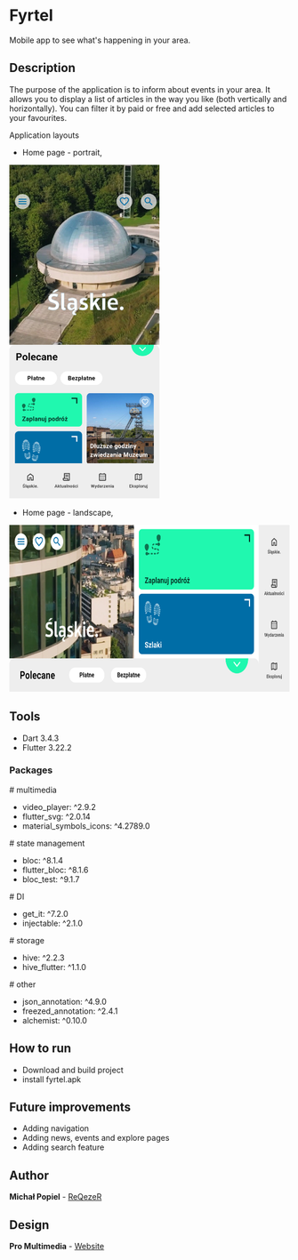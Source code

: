 # Fyrtel
Mobile app to see what's happening in your area.

## Description 
The purpose of the application is to inform about events in your area. It allows you to display a list of articles in the way you like (both vertically and horizontally). 
You can filter it by paid or free and add selected articles to your favourites.

Application layouts
*  Home page - portrait,
<img src="docs/portraitHomePage.png" height="600">

*  Home page - landscape,
<img src="docs/landscapeHomePage.png" height="300">

## Tools
* Dart 3.4.3
* Flutter 3.22.2

### Packages
  \# multimedia
  * video_player: ^2.9.2
  * flutter_svg: ^2.0.14
  * material_symbols_icons: ^4.2789.0

  \# state management
  * bloc: ^8.1.4
  * flutter_bloc: ^8.1.6
  * bloc_test: ^9.1.7

  \# DI
  * get_it: ^7.2.0
  * injectable: ^2.1.0

  \# storage
  * hive: ^2.2.3
  * hive_flutter: ^1.1.0

  \# other
  * json_annotation: ^4.9.0
  * freezed_annotation: ^2.4.1
  * alchemist: ^0.10.0

## How to run
* Download and build project
* install fyrtel.apk

## Future improvements
* Adding navigation
* Adding news, events and explore pages
* Adding search feature

## Author
**Michał Popiel** - [ReQezeR](https://github.com/ReQezeR)

## Design
**Pro Multimedia** - [Website](https://pro-multimedia.com.pl/)

